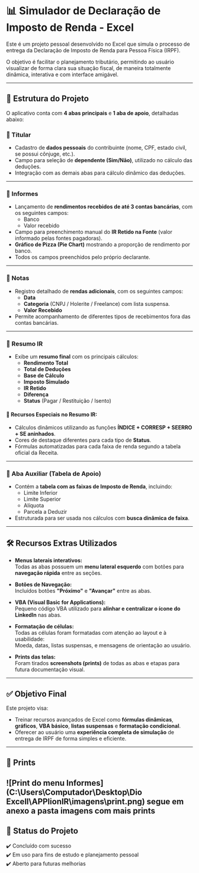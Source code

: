 
# 📊 Simulador de Declaração de Imposto de Renda - Excel

Este é um projeto pessoal desenvolvido no Excel que simula o processo de entrega da Declaração de Imposto de Renda para Pessoa Física (IRPF).

O objetivo é facilitar o planejamento tributário, permitindo ao usuário visualizar de forma clara sua situação fiscal, de maneira totalmente dinâmica, interativa e com interface amigável.

---

## 📂 Estrutura do Projeto

O aplicativo conta com **4 abas principais** e **1 aba de apoio**, detalhadas abaixo:

### 🧑 Titular
- Cadastro de **dados pessoais** do contribuinte (nome, CPF, estado civil, se possui cônjuge, etc.).
- Campo para seleção de **dependente (Sim/Não)**, utilizado no cálculo das deduções.
- Integração com as demais abas para cálculo dinâmico das deduções.

---

### 🏦 Informes
- Lançamento de **rendimentos recebidos de até 3 contas bancárias**, com os seguintes campos:
  - Banco
  - Valor recebido
- Campo para preenchimento manual do **IR Retido na Fonte** (valor informado pelas fontes pagadoras).
- **Gráfico de Pizza (Pie Chart)** mostrando a proporção de rendimento por banco.
- Todos os campos preenchidos pelo próprio declarante.

---

### 📝 Notas
- Registro detalhado de **rendas adicionais**, com os seguintes campos:
  - **Data**
  - **Categoria** (CNPJ / Holerite / Freelance) com lista suspensa.
  - **Valor Recebido**
- Permite acompanhamento de diferentes tipos de recebimentos fora das contas bancárias.

---

### 🧾 Resumo IR
- Exibe um **resumo final** com os principais cálculos:
  - **Rendimento Total**
  - **Total de Deduções**
  - **Base de Cálculo**
  - **Imposto Simulado**
  - **IR Retido**
  - **Diferença**
  - **Status** (Pagar / Restituição / Isento)

#### 🎨 Recursos Especiais no Resumo IR:
- Cálculos dinâmicos utilizando as funções **ÍNDICE + CORRESP + SEERRO + SE aninhados**.
- Cores de destaque diferentes para cada tipo de **Status**.
- Fórmulas automatizadas para cada faixa de renda segundo a tabela oficial da Receita.

---

### 📌 Aba Auxiliar (Tabela de Apoio)
- Contém a **tabela com as faixas de Imposto de Renda**, incluindo:
  - Limite Inferior
  - Limite Superior
  - Alíquota
  - Parcela a Deduzir
- Estruturada para ser usada nos cálculos com **busca dinâmica de faixa**.

---

## 🛠️ Recursos Extras Utilizados

- **Menus laterais interativos:**  
  Todas as abas possuem um **menu lateral esquerdo** com botões para **navegação rápida** entre as seções.

- **Botões de Navegação:**  
  Incluídos botões **"Próximo"** e **"Avançar"** entre as abas.

- **VBA (Visual Basic for Applications):**  
  Pequeno código VBA utilizado para **alinhar e centralizar o ícone do LinkedIn** nas abas.

- **Formatação de células:**  
  Todas as células foram formatadas com atenção ao layout e à usabilidade:  
  Moeda, datas, listas suspensas, e mensagens de orientação ao usuário.

- **Prints das telas:**  
  Foram tirados **screenshots (prints)** de todas as abas e etapas para futura documentação visual.

---

## ✅ Objetivo Final
Este projeto visa:

- Treinar recursos avançados de Excel como **fórmulas dinâmicas**, **gráficos**, **VBA básico**, **listas suspensas** e **formatação condicional**.
- Oferecer ao usuário uma **experiência completa de simulação** de entrega de IRPF de forma simples e eficiente.

---

## 📸 Prints
![Print do menu Informes](C:\Users\Computador\Desktop\Dio Excell\APPlionIR\imagens\print.png)
segue em anexo a pasta imagens com mais prints
---

## 📅 Status do Projeto
✔️ Concluído com sucesso  
✔️ Em uso para fins de estudo e planejamento pessoal  
✔️ Aberto para futuras melhorias
